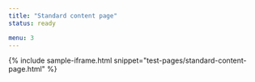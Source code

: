 ```yaml
---
title: "Standard content page"
status: ready

menu: 3
---
```


{% include sample-iframe.html snippet="test-pages/standard-content-page.html" %}
